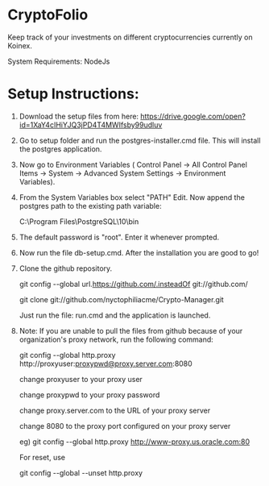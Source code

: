 # CryptoFolio
Keep track of your investments on different cryptocurrencies currently on Koinex.

System Requirements: NodeJs

# Setup Instructions:

1. Download the setup files from here: https://drive.google.com/open?id=1XaY4cIHiYJQ3jPD4T4MWIfsby99udluv
2. Go to setup folder and run the postgres-installer.cmd file. This will install the postgres application.
3. Now go to Environment Variables ( Control Panel -> All Control Panel Items -> System -> Advanced System Settings -> Environment Variables).
4. From the System Variables box select "PATH" Edit. Now append the postgres path to the existing path variable:

	C:\Program Files\PostgreSQL\10\bin

5. The default password is "root". Enter it whenever prompted.

6. Now run the file db-setup.cmd. After the installation you are good to go!

7. Clone the github repository.

	git config --global url.https://github.com/.insteadOf git://github.com/

	git clone git://github.com/nyctophiliacme/Crypto-Manager.git

	Just run the file: run.cmd and the application is launched.

8. Note: If you are unable to pull the files from github because of your organization's proxy network, run the following command:

	git config --global http.proxy http://proxyuser:proxypwd@proxy.server.com:8080

	change proxyuser to your proxy user

	change proxypwd to your proxy password

	change proxy.server.com to the URL of your proxy server
	
	change 8080 to the proxy port configured on your proxy server

	eg) git config --global http.proxy http://www-proxy.us.oracle.com:80

	For reset, use

	git config --global --unset http.proxy